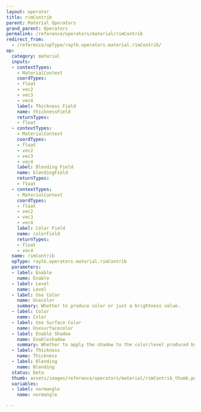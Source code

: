 ```yaml
---
layout: operator
title: rimContrib
parent: Material Operators
grand_parent: Operators
permalink: /reference/operators/material/rimContrib
redirect_from:
  - /reference/opType/raytk.operators.material.rimContrib/
op:
  category: material
  inputs:
  - contextTypes:
    - MaterialContext
    coordTypes:
    - float
    - vec2
    - vec3
    - vec4
    label: Thickness Field
    name: thicknessField
    returnTypes:
    - float
  - contextTypes:
    - MaterialContext
    coordTypes:
    - float
    - vec2
    - vec3
    - vec4
    label: Blending Field
    name: blendingField
    returnTypes:
    - float
  - contextTypes:
    - MaterialContext
    coordTypes:
    - float
    - vec2
    - vec3
    - vec4
    label: Color Field
    name: colorField
    returnTypes:
    - float
    - vec4
  name: rimContrib
  opType: raytk.operators.material.rimContrib
  parameters:
  - label: Enable
    name: Enable
  - label: Level
    name: Level
  - label: Use Color
    name: Usecolor
    summary: Whether to produce color or just a brightness value.
  - label: Color
    name: Color
  - label: Use Surface Color
    name: Usesurfacecolor
  - label: Enable Shadow
    name: Enableshadow
    summary: Whether to apply the shadow to the color/level produced by this element.
  - label: Thickness
    name: Thickness
  - label: Blending
    name: Blending
  status: beta
  thumb: assets/images/reference/operators/material/rimContrib_thumb.png
  variables:
  - label: normangle
    name: normangle

---
```

